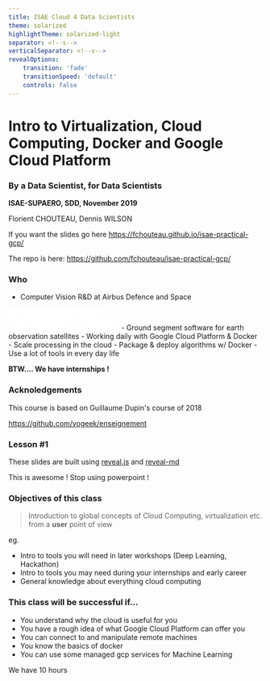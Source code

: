```yaml
---
title: ISAE Cloud 4 Data Scientists
theme: solarized
highlightTheme: solarized-light
separator: <!--s-->
verticalSeparator: <!--v-->
revealOptions:
    transition: 'fade'
    transitionSpeed: 'default'
    controls: false
---
```


# Intro to Virtualization, Cloud Computing, Docker and Google Cloud Platform

### By a Data Scientist, for Data Scientists

**ISAE-SUPAERO, SDD, November 2019**

Florient CHOUTEAU, Dennis WILSON

<!--v-->

If you want the slides go here https://fchouteau.github.io/isae-practical-gcp/

The repo is here: https://github.com/fchouteau/isae-practical-gcp/

<!--v-->

### Who

- Computer Vision R&D at Airbus Defence and Space
<img src="static/img/airbus_logo_white.png" alt="" width="220px" height="44px" style="background:none; border:none; box-shadow:none;"/>
- Ground segment software for earth observation satellites
- Working daily with Google Cloud Platform & Docker
    - Scale processing in the cloud
    - Package & deploy algorithms w/ Docker
    - Use a lot of tools in every day life
    
**BTW.... We have internships !** <!-- .element: class="fragment" data-fragment-index="1" -->


<!--v--> 

### Acknoledgements

This course is based on Guillaume Dupin's course of 2018

https://github.com/yogeek/enseignement

<!--v-->
<!-- .slide: data-background="http://i.giphy.com/90F8aUepslB84.gif" -->

### Lesson #1

These slides are built using [reveal.js](https://revealjs.com) and [reveal-md](
https://github.com/webpro/reveal-md)

This is awesome ! Stop using powerpoint !

<!--v-->

### Objectives of this class

> Introduction to global concepts of Cloud Computing, virtualization etc. from a **user** point of view

eg.

- Intro to tools you will need in later workshops (Deep Learning, Hackathon)
- Intro to tools you may need during your internships and early career
- General knowledge about everything cloud computing

<!--v-->

### This class will be successful if...

- You understand why the cloud is useful for you <!-- .element: class="fragment" data-fragment-index="1" -->
- You have a rough idea of what Google Cloud Platform can offer you <!-- .element: class="fragment" data-fragment-index="2" -->
- You can connect to and manipulate remote machines <!-- .element: class="fragment" data-fragment-index="3" -->
- You know the basics of docker <!-- .element: class="fragment" data-fragment-index="4" -->
- You can use some managed gcp services for Machine Learning <!-- .element: class="fragment" data-fragment-index="5" -->


<!--v-->

We have 10 hours
